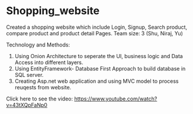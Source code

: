 # Shopping_website
Created a shopping website which include Login, Signup, Search product, compare product and product detail Pages.
Team size: 3 (Shu, Niraj, Yu)

Technology and Methods: 
1. Using Onion Architecture to seperate the UI, business logic and Data Access into different layers. 
2. Using EntityFramework- Database First Approach to build database in SQL server. 
3. Creating Asp.net web application and using MVC model to process reuqests from website.

Click here to see the video: https://www.youtube.com/watch?v=43tXQpFaNp0

